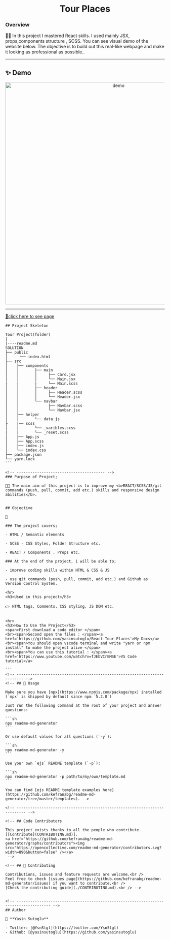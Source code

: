 <h1 align="center">Tour Places</h1>

<h3>Overview</h3>
👨‍💻 In this project I mastered React skills. I used mainly JSX, props,components structure , SCSS. You can see visual demo of the website below. The objective is to build out this real-like webpage and make it looking as professional as possible..
<hr>

## ✨ Demo

 <p align="center">
  <img width="700" align="center" src="./img/readme.gif" alt="demo"/>   
</p>

<!-- ![Alt text](https://giphy.com/peekasso)  -->

<hr>

[📍click here to see page]()

<!-- ------------------------------------------------------ -->
````
## Project Skeleton 

Tour Project(folder)
|
|----readme.md         
SOLUTION
├── public
│     └── index.html
├── src
│    ├── components
│    │       ├── main
│    │       │     ├── Card.jsx
│    │       │     └── Main.jsx
|    |       |     └── Main.scss
│    │       ├── header
│    │       │     ├── Header.scss
│    │       │     └── Header.jsx
│    │       └── navbar
│    │             ├── Navbar.scss
│    │             └── Navbar.jsx
│    ├── helper
│    │       └── data.js
├    |── scss
│    │       └── _varibles.scss
|    |       └── _reset.scss
│    ├── App.js
│    ├── App.scss
│    ├── index.js
│    └── index.css
├── package.json
└── yarn.lock
```

<!-- --------------------------------------- -->
### Purpose of Project;

👨‍💻 The main aim of this project is to improve my <b>REACT/SCSS/JS/git commands (push, pull, commit, add etc.) skills and responsive design abilities</b>.


## Objective

🎯

### The project covers;

- HTML / Semantic elements 

- SCSS - CSS Styles, Folder Structure etc.

- REACT / Components , Props etc.

### At the end of the project, i will be able to;

- improve coding skills within HTML & CSS & JS

- use git commands (push, pull, commit, add etc.) and Github as Version Control System.

<hr>
<h3>Used in this project</h3>

👉 HTML tags, Comments, CSS styling, JS DOM etc.


<hr>
<h3>How to Use the Project</h3>
<span>First download a code editor </span>
<br><span>Second open the files : </span><a href='https://github.com/yasinsutoglu/React-Tour-Places'>My Docs</a>
<br><span>You should open vscode terminal and write "yarn or npm install" to make the project alive </span>
<br><span>You can use this tutorial : </span><a href='https://www.youtube.com/watch?v=fJEbVCrEMSE'>VS Code tutorial</a>

```
<!-- ------------------------------------------------------------------------- -->
<!-- ## 🚀 Usage

Make sure you have [npx](https://www.npmjs.com/package/npx) installed (`npx` is shipped by default since npm `5.2.0`)

Just run the following command at the root of your project and answer questions:

```sh
npx readme-md-generator
```

Or use default values for all questions (`-y`):

```sh
npx readme-md-generator -y
```

Use your own `ejs` README template (`-p`):

```sh
npx readme-md-generator -p path/to/my/own/template.md
```

You can find [ejs README template examples here](https://github.com/kefranabg/readme-md-generator/tree/master/templates). -->

<!-- -------------------------------------------------------------------------- -->

<!-- ## Code Contributors

This project exists thanks to all the people who contribute. [[Contribute](CONTRIBUTING.md)].
<a href="https://github.com/kefranabg/readme-md-generator/graphs/contributors"><img src="https://opencollective.com/readme-md-generator/contributors.svg?width=890&button=false" /></a>
 -->

<!-- ## 🤝 Contributing

Contributions, issues and feature requests are welcome.<br />
Feel free to check [issues page](https://github.com/kefranabg/readme-md-generator/issues) if you want to contribute.<br />
[Check the contributing guide](./CONTRIBUTING.md).<br /> -->


<!-- ------------------------------------------------------------------------------------- -->
## Author

👤 **Yasin Sutoglu**

- Twitter: [@YsnStgl](https://twitter.com/YsnStgl)
- Github: [@yasinsutoglu](https://github.com/yasinsutoglu)


